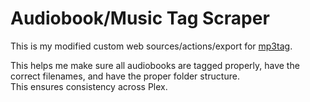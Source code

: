 # Audiobook/Music Tag Scraper

This is my modified custom web sources/actions/export for [mp3tag](https://www.mp3tag.de/en/).


This helps me make sure all audiobooks are tagged properly, have the correct filenames, and have the proper folder structure.  
This ensures consistency across Plex.


